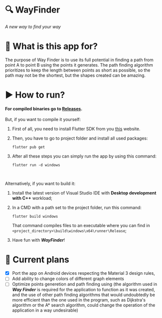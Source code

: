 # 🔍 WayFinder

*A new way to find your way*

# 🤔 What is this app for?

The purpose of Way Finder is to use its full potential in finding a path from point A to point B using the points it generates. The path finding algorithm prioritizes to keep the length between points as short as possible, so the path may not be the shortest, but the shapes created can be amazing.

# ▶️ How to run?

#### For compiled binaries go to [Releases](https://github.com/vilible/way_finder/releases).

But, if you want to compile it yourself:
1. First of all, you need to install Flutter SDK from you [this](https://flutter.dev) website.
2. Then, you have to go to project folder and install all used packages:

    ```
    flutter pub get
    ```

3. After all these steps you can simply run the app by using this command:

    ```
    flutter run -d windows
    ```
<br>

Alternatively, if you want to build it:
1. Install the latest version of Visual Studio IDE with **Desktop development with C++** workload;
2. In a CMD with a path set to the project folder, run this command:
   
    ```
    flutter build windows
    ```

    That command compiles files to an executable where you can find in `<project_directory>\build\windows\x64\runner\Release`;
3. Have fun with ***WayFinder***!

# 📝 Current plans

- [x] Port the app on Android devices respecting the Material 3 design rules,
- [ ] Add ability to change colors of different graph elements
- [ ] Optimize points generetion and path finding using (the algorithm used in ***Way Finder*** is required for the application to function as it was created, and the use of other path finding algorithms that would undoubtedly be more efficient than the one used in the program, such as Dijkstra's algorithm or the A* search algorithm, could change the operation of the application in a way undesirable)